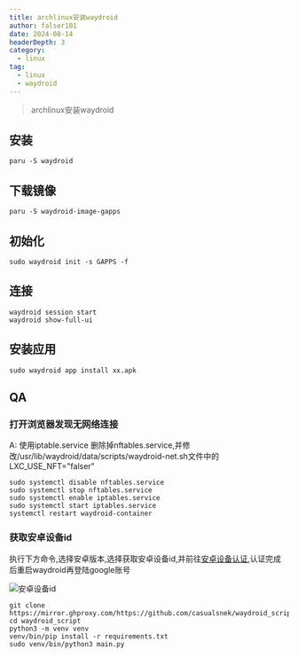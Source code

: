 ```yaml
---
title: archlinux安装waydroid
author: falser101
date: 2024-08-14
headerDepth: 3
category:
  - linux
tag:
  - linux
  - waydroid
---
```


> archlinux安装waydroid

## 安装

```shell
paru -S waydroid
```

## 下载镜像

```shell
paru -S waydroid-image-gapps
```

## 初始化

```shell
sudo waydroid init -s GAPPS -f
```

## 连接

```shell
waydroid session start
waydroid show-full-ui
```

## 安装应用
```shell
sudo waydroid app install xx.apk
```

## QA

### 打开浏览器发现无网络连接
A: 使用iptable.service 删除掉nftables.service,并修改/usr/lib/waydroid/data/scripts/waydroid-net.sh文件中的LXC_USE_NFT="falser"

```shell
sudo systemctl disable nftables.service
sudo systemctl stop nftables.service
sudo systemctl enable iptables.service
sudo systemctl start iptables.service
systemctl restart waydroid-container
```

### 获取安卓设备id
执行下方命令,选择安卓版本,选择获取安卓设备id,并前往[安卓设备认证](https://google.com/android/uncertified/?pli=1),认证完成后重启waydroid再登陆google账号

![安卓设备id](/imgs/linux/2024/01/获取安卓设备id.png)

```shell
git clone https://mirror.ghproxy.com/https://github.com/casualsnek/waydroid_script
cd waydroid_script
python3 -m venv venv
venv/bin/pip install -r requirements.txt
sudo venv/bin/python3 main.py
```


